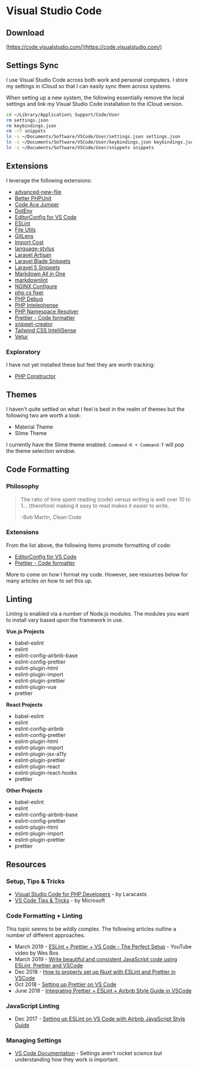 # Visual Studio Code

## Download

[https://code.visualstudio.com/](https://code.visualstudio.com/)

## Settings Sync

I use Visual Studio Code across both work and personal computers. I store my settings in iCloud so that I can easily sync them across systems.

When setting up a new system, the following essentially remove the local settings and link my Visual Studio Code installation to the iCloud version.

```bash
cd ~/Library/Application\ Support/Code/User
rm settings.json
rm keybindings.json
rm -rf snippets
ln -s ~/Documents/Software/VSCode/User/settings.json settings.json
ln -s ~/Documents/Software/VSCode/User/keybindings.json keybindings.json
ln -s ~/Documents/Software/VSCode/User/snippets snippets
```

## Extensions

I leverage the following extensions:

* [advanced-new-file](https://marketplace.visualstudio.com/items?itemName=patbenatar.advanced-new-file)
* [Better PHPUnit](https://marketplace.visualstudio.com/items?itemName=calebporzio.better-phpunit)
* [Code Ace Jumper](https://marketplace.visualstudio.com/items?itemName=lucax88x.codeacejumper)
* [DotEnv](https://marketplace.visualstudio.com/items?itemName=mikestead.dotenv)
* [EditorConfig for VS Code](https://marketplace.visualstudio.com/itemdetails?itemName=EditorConfig.EditorConfig)
* [ESLint](https://marketplace.visualstudio.com/items?itemName=dbaeumer.vscode-eslint)
* [File Utils](https://marketplace.visualstudio.com/items?itemName=sleistner.vscode-fileutils)
* [GitLens](https://marketplace.visualstudio.com/items?itemName=eamodio.gitlens)
* [Import Cost](https://marketplace.visualstudio.com/items?itemName=wix.vscode-import-cost)
* [language-stylus](https://marketplace.visualstudio.com/items?itemName=sysoev.language-stylus)
* [Laravel Artisan](https://marketplace.visualstudio.com/items?itemName=ryannaddy.laravel-artisan)
* [Laravel Blade Snippets](https://marketplace.visualstudio.com/items?itemName=onecentlin.laravel-blade)
* [Laravel 5 Snippets](https://marketplace.visualstudio.com/items?itemName=onecentlin.laravel5-snippets)
* [Markdown All in One](https://marketplace.visualstudio.com/items?itemName=yzhang.markdown-all-in-one)
* [markdownlint](https://marketplace.visualstudio.com/items?itemName=DavidAnson.vscode-markdownlint)
* [NGINX Configure](https://marketplace.visualstudio.com/items?itemName=william-voyek.vscode-nginx)
* [php cs fixer](https://marketplace.visualstudio.com/items?itemName=junstyle.php-cs-fixer)
* [PHP Debug](https://marketplace.visualstudio.com/items?itemName=felixfbecker.php-debug)
* [PHP Intelephense](https://marketplace.visualstudio.com/items?itemName=bmewburn.vscode-intelephense-client)
* [PHP Namespace Resolver](https://marketplace.visualstudio.com/items?itemName=mehedidracula.php-namespace-resolver)
* [Prettier - Code formatter](https://marketplace.visualstudio.com/items?itemName=esbenp.prettier-vscode)
* [snippet-creator](https://marketplace.visualstudio.com/items?itemName=nikitakunevich.snippet-creator)
* [Tailwind CSS IntelliSense](https://marketplace.visualstudio.com/items?itemName=bradlc.vscode-tailwindcss)
* [Vetur](https://marketplace.visualstudio.com/items?itemName=octref.vetur)

### Exploratory

I have not yet installed these but feel they are worth tracking:

* [PHP Constructor](https://marketplace.visualstudio.com/items?itemName=MehediDracula.php-constructor)

## Themes

I haven't quite settled on what I feel is best in the realm of themes but the following two are worth a look:

* Material Theme
* Slime Theme

I currently have the Slime theme enabled. `Command-K + Command-T` will pop the theme selection window.

## Code Formatting

### Philosophy

> The ratio of time spent reading (code) versus writing is well over 10 to 1... (therefore) making it easy to read makes it easier to write.
> 
> -Bob Martin, Clean Code

### Extensions

From the list above, the following items promote formatting of code:

* [EditorConfig for VS Code](https://marketplace.visualstudio.com/itemdetails?itemName=EditorConfig.EditorConfig)
* [Prettier - Code formatter](https://marketplace.visualstudio.com/items?itemName=esbenp.prettier-vscode)

More to come on how I format my code. However, see resources below for many articles on how to set this up.

## Linting

Linting is enabled via a number of Node.js modules. The modules you want to install vary based upon the framework in use.

**Vue.js Projects**

* babel-eslint
* eslint
* eslint-config-airbnb-base
* eslint-config-prettier
* eslint-plugin-html
* eslint-plugin-import
* eslint-plugin-prettier
* eslint-plugin-vue
* prettier

**React Projects**

* babel-eslint
* eslint
* eslint-config-airbnb
* eslint-config-prettier
* eslint-plugin-html
* eslint-plugin-import
* eslint-plugin-jsx-a11y
* eslint-plugin-prettier
* eslint-plugin-react
* eslint-plugin-react-hooks
* prettier

**Other Projects**

* babel-eslint
* eslint
* eslint-config-airbnb-base
* eslint-config-prettier
* eslint-plugin-html
* eslint-plugin-import
* eslint-plugin-prettier
* prettier

## Resources

### Setup, Tips & Tricks

* [Visual Studio Code for PHP Developers](https://laracasts.com/series/visual-studio-code-for-php-developers) - by Laracasts
* [VS Code Tips & Tricks](https://github.com/Microsoft/vscode-tips-and-tricks) - by Microsoft

### Code Formatting + Linting

This topic seems to be wildly complex. The following articles outline a number of different approaches.

* March 2019 - [ESLint + Prettier + VS Code - The Perfect Setup](https://www.youtube.com/watch?v=lHAeK8t94as) - YouTube video by Wes Bos
* March 2019 - [Write beautiful and consistent JavaScript code using ESLint, Prettier and VSCode](https://hackernoon.com/write-beautiful-and-consistent-javascript-code-using-eslint-prettier-and-vscode-760837fdef89)
* Dec 2018 - [How to properly set up Nuxt with ESLint and Prettier in VSCode](https://medium.com/@gogl.alex/how-to-properly-set-up-eslint-with-prettier-for-vue-or-nuxt-in-vscode-e42532099a9c)
* Oct 2018 - [Setting up Prettier on VS Code](https://travishorn.com/setting-up-prettier-on-vs-code-1fd5e5a43523)
* June 2018 - [Integrating Prettier + ESLint + Airbnb Style Guide in VSCode](https://blog.echobind.com/integrating-prettier-eslint-airbnb-style-guide-in-vscode-47f07b5d7d6a)

### JavaScript Linting

* Dec 2017 - [Setting up ESLint on VS Code with Airbnb JavaScript Style Guide](https://travishorn.com/setting-up-eslint-on-vs-code-with-airbnb-javascript-style-guide-6eb78a535ba6)

### Managing Settings

* [VS Code Documentation](https://vscode.readthedocs.io/en/latest/getstarted/settings/) - Settings aren't rocket science but understanding how they work is important.